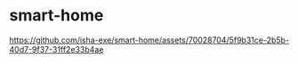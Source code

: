 # smart-home



https://github.com/isha-exe/smart-home/assets/70028704/5f9b31ce-2b5b-40d7-9f37-31ff2e33b4ae

